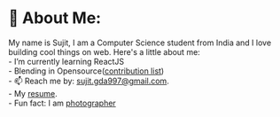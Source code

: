 # 💫 About Me:
My name is Sujit, I am a Computer Science student from India and I love building cool things on web. Here's a little about me:<br>- I’m currently learning ReactJS<br>- Blending in Opensource([contribution list](./cbn-list.md))<br>- 📫 Reach me by: [sujit.gda997@gmail.com](mailto:sujit.gda997@gmail.com).<br> - My [resume](https://drive.google.com/file/d/1vbIs6pFJuqgxJ68vOUuk5eVy0-NAy4On/view?usp=sharing).<br>- Fun fact: I am [photographer](https://unsplash.com/@mr__nobody)



<!-- Proudly created with GPRM ( https://gprm.itsvg.in ) -->
